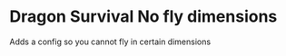 Dragon Survival No fly dimensions
=============

Adds a config so you cannot fly in certain dimensions
